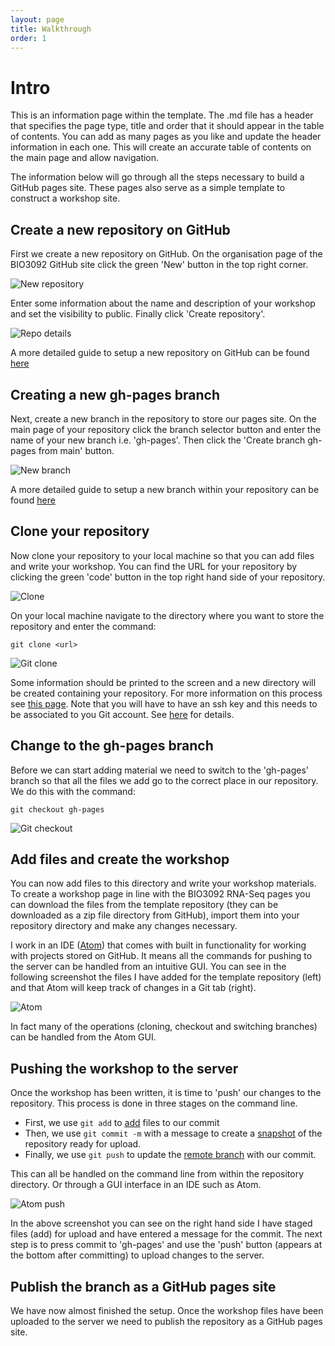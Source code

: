 ```yaml
---
layout: page
title: Walkthrough
order: 1
---
```

# Intro

This is an information page within the template. The .md file has a header that specifies the page type, title and order that it should appear in the table of contents. You can add as many pages as you like and update the header information in each one. This will create an accurate table of contents on the main page and allow navigation.

The information below will go through all the steps necessary to build a GitHub pages site. These pages also serve as a simple template to construct a workshop site.

## Create a new repository on GitHub

First we create a new repository on GitHub. On the organisation page of the BIO3092 GitHub site click the green 'New' button in the top right corner.

![New repository](/images/new_repository.png)

Enter some information about the name and description of your workshop and set the visibility to public. Finally click 'Create repository'.

![Repo details](/images/repo_details.png)

A more detailed guide to setup a new repository on GitHub can be found [here](https://docs.github.com/en/github/getting-started-with-github/create-a-repo)

## Creating a new gh-pages branch

Next, create a new branch in the repository to store our pages site. On the main page of your repository click the branch selector button and enter the name of your new branch i.e. 'gh-pages'. Then click the 'Create branch gh-pages from main' button.

![New branch](/images/new_branch.png)


A more detailed guide to setup a new branch within your repository can be found [here](https://docs.github.com/en/github/collaborating-with-issues-and-pull-requests/creating-and-deleting-branches-within-your-repository)

## Clone your repository

Now clone your repository to your local machine so that you can add files and write your workshop. You can find the URL for your repository by clicking the green 'code' button in the top right hand side of your repository.

![Clone](/images/clone_url.png)

On your local machine navigate to the directory where you want to store the repository and enter the command:

```
git clone <url>
```

![Git clone](/images/git_clone.png)

Some information should be printed to the screen and a new directory will be created containing your repository. For more information on this process see [this page](https://git-scm.com/book/en/v2/Git-Basics-Getting-a-Git-Repository). Note that you will have to have an ssh key and this needs to be associated to you Git account. See [here](https://docs.github.com/en/github/authenticating-to-github/generating-a-new-ssh-key-and-adding-it-to-the-ssh-agent) for details.

## Change to the gh-pages branch

Before we can start adding material we need to switch to the 'gh-pages' branch so that all the files we add go to the correct place in our repository. We do this with the command:

```
git checkout gh-pages
```

![Git checkout](/images/git_checkout.png)

## Add files and create the workshop

You can now add files to this directory and write your workshop materials. To create a workshop page in line with the BIO3092 RNA-Seq pages you can download the files from the template repository (they can be downloaded as a zip file directory from GitHub), import them into your repository directory and make any changes necessary.

I work in an IDE ([Atom](https://atom.io/)) that comes with built in functionality for working with projects stored on GitHub. It means all the commands for pushing to the server can be handled from an intuitive GUI. You can see in the following screenshot the files I have added for the template repository (left) and that Atom will keep track of changes in a Git tab (right).

![Atom](/images/atom.png)

In fact many of the operations (cloning, checkout and switching branches) can be handled from the Atom GUI.

## Pushing the workshop to the server

Once the workshop has been written, it is time to 'push' our changes to the repository. This process is done in three stages on the command line.

* First, we use `git add` to [add](https://github.com/git-guides/git-add) files to our commit
* Then, we use `git commit -m` with a message to create a [snapshot](https://github.com/git-guides/git-commit) of the repository ready for upload.
* Finally, we use `git push` to update the [remote branch](https://github.com/git-guides/git-push) with our commit.

This can all be handled on the command line from within the repository directory. Or through a GUI interface in an IDE such as Atom.

![Atom push](/images/gui_push.png)

In the above screenshot you can see on the right hand side I have staged files (add) for upload and have entered a message for the commit. The next step is to press commit to 'gh-pages' and use the 'push' button (appears at the bottom after committing) to upload changes to the server.

## Publish the branch as a GitHub pages site

We have now almost finished the setup. Once the workshop files have been uploaded to the server we need to publish the repository as a GitHub pages site.
